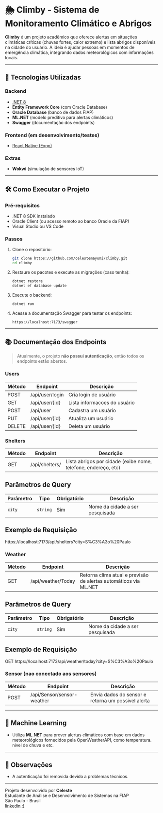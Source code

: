 
# 🌦️ Climby - Sistema de Monitoramento Climático e Abrigos

**Climby** é um projeto acadêmico que oferece alertas em situações climáticas críticas (chuvas fortes, calor extremo) e lista abrigos disponíveis na cidade do usuário. A ideia é ajudar pessoas em momentos de emergência climática, integrando dados meteorológicos com informações locais.

---

## 🚀 Tecnologias Utilizadas

### Backend
- [.NET 8](https://dotnet.microsoft.com/)
- **Entity Framework Core** (com Oracle Database)
- **Oracle Database** (banco de dados FIAP)
- **ML.NET** (modelo preditivo para alertas climáticos)
- **Swagger** (documentação dos endpoints)

### Frontend (em desenvolvimento/testes)
- [React Native (Expo)](https://expo.dev/)

### Extras
- **Wokwi** (simulação de sensores IoT)

---

## 🛠️ Como Executar o Projeto

### Pré-requisitos
- .NET 8 SDK instalado
- Oracle Client (ou acesso remoto ao banco Oracle da FIAP)
- Visual Studio ou VS Code

### Passos

1. Clone o repositório:
   ```bash
   git clone https://github.com/celestemayumi/climby.git
   cd climby
   ```

2. Restaure os pacotes e execute as migrações (caso tenha):
   ```bash
   dotnet restore
   dotnet ef database update
   ```

3. Execute o backend:
   ```bash
   dotnet run
   ```

4. Acesse a documentação Swagger para testar os endpoints:
   ```
   https://localhost:7173/swagger
   ```

---

## 📚 Documentação dos Endpoints

> Atualmente, o projeto **não possui autenticação**, então todos os endpoints estão abertos.

### Users

| Método | Endpoint        | Descrição                |
|--------|-----------------|--------------------------|
| POST    | /api/user/login      | Cria login de usuário |
| GET    | /api/user/{id}      | Lista informacoes do usuário |
| POST   | /api/user     | Cadastra um usuário     |
| PUT    | /api/user/{id} | Atualiza um usuário      |
| DELETE | /api/user/{id} | Deleta um usuário        |

### Shelters

| Método | Endpoint                    | Descrição                                                  |
|--------|-----------------------------|------------------------------------------------------------|
| GET    | /api/shelters/  | Lista abrigos por cidade (exibe nome, telefone, endereço, etc) |

##  Parâmetros de Query

| Parâmetro | Tipo     | Obrigatório | Descrição                        |
|-----------|----------|-------------|----------------------------------|
| `city`    | `string` | Sim         | Nome da cidade a ser pesquisada |

## Exemplo de Requisição

https://localhost:7173/api/shelters?city=S%C3%A3o%20Paulo

### Weather

| Método | Endpoint              | Descrição                                                       |
|--------|-----------------------|-----------------------------------------------------------------|
| GET    | /api/weather/Today   | Retorna clima atual e previsão de alertas automáticos via ML.NET |

##  Parâmetros de Query

| Parâmetro | Tipo     | Obrigatório | Descrição                        |
|-----------|----------|-------------|----------------------------------|
| `city`    | `string` | Sim         | Nome da cidade a ser pesquisada |

## Exemplo de Requisição

GET https://localhost:7173/api/weather/today?city=S%C3%A3o%20Paulo

### Sensor (nao conectado aos sensores)

| Método | Endpoint              | Descrição                                                       |
|--------|-----------------------|-----------------------------------------------------------------|
| POST    | /api/Sensor/sensor-weather  | Envia dados do sensor e retorna um possivel alerta|

---

## 🤖 Machine Learning

- Utiliza **ML.NET** para prever alertas climáticos com base em dados meteorológicos fornecidos pela OpenWeatherAPI, como temperatura. nivel de chuva e etc.

---

## 📌 Observações

- A autenticação foi removida devido a problemas técnicos.

---

Projeto desenvolvido por **Celeste**  
Estudante de Análise e Desenvolvimento de Sistemas na FIAP  
São Paulo - Brasil  
[linkedin :)](https://linkedin.com/in/celestetanaka)
